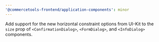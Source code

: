 ```yaml
---
'@commercetools-frontend/application-components': minor
---
```


Add support for the new horizontal constraint options from UI-Kit to the `size` prop of `<ConfirmationDialog>`, `<FormDialog>`, and `<InfoDialog>` components.
